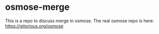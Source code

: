 osmose-merge
============

This is a repo to discuss merge in osmose. The real osmose repo is here: https://gitorious.org/osmose
